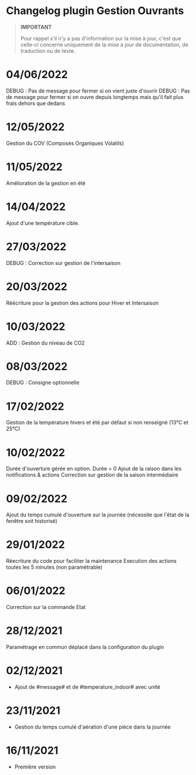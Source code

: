 # Changelog plugin Gestion Ouvrants

>**IMPORTANT**
>
>Pour rappel s'il n'y a pas d'information sur la mise à jour, c'est que celle-ci concerne uniquement de la mise à jour de documentation, de traduction ou de texte.

# 04/06/2022

DEBUG : Pas de message pour fermer si on vient juste d'ouvrir
DEBUG : Pas de message pour fermer si on ouvre depuis longtemps mais qu'il fait plus frais dehors que dedans

# 12/05/2022

Gestion du COV (Composés Organiques Volatils)

# 11/05/2022

Amélioration de la gestion en été

# 14/04/2022

Ajout d'une température cible.

# 27/03/2022

DEBUG : Correction sur gestion de l'intersaison

# 20/03/2022

Réécriture pour la gestion des actions pour Hiver et Intersaison

# 10/03/2022

ADD : Gestion du niveau de CO2

# 08/03/2022

DEBUG : Consigne optionnelle

# 17/02/2022

Gestion de la température hivers et été par défaut si non renseigné (13°C et 25°C)

# 10/02/2022

Durée d'ouverture gérée en option. Durée = 0
Ajout de la raison dans les notifications & actions
Correction sur gestion de la saison intermédiaire

# 09/02/2022

Ajout du temps cumulé d'ouverture sur la journée (nécessite que l'état de la fenêtre soit historisé)

# 29/01/2022

Réecriture du code pour faciliter la maintenance
Execution des actions toutes les 5 minutes (non paramétrable)

# 06/01/2022

Correction sur la commande Etat

# 28/12/2021

Paramétrage en commun déplacé dans la configuration du plugin

# 02/12/2021

- Ajout de #message#  et de #temperature_indoor# avec unité

# 23/11/2021

- Gestion du temps cumulé d'aération d'une pièce dans la journée

# 16/11/2021

- Première version
